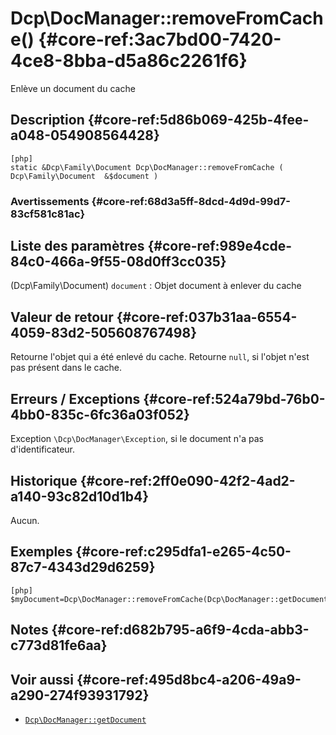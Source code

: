 # Dcp\DocManager::removeFromCache()  {#core-ref:3ac7bd00-7420-4ce8-8bba-d5a86c2261f6}

<div class="short-description">
Enlève un document du cache
</div>


## Description  {#core-ref:5d86b069-425b-4fee-a048-054908564428}

    [php]
    static &Dcp\Family\Document Dcp\DocManager::removeFromCache ( Dcp\Family\Document  &$document )


### Avertissements  {#core-ref:68d3a5ff-8dcd-4d9d-99d7-83cf581c81ac}


## Liste des paramètres  {#core-ref:989e4cde-84c0-466a-9f55-08d0ff3cc035}
 
(Dcp\Family\Document) `document`
:   Objet document à enlever du cache


## Valeur de retour  {#core-ref:037b31aa-6554-4059-83d2-505608767498}

Retourne l'objet qui a été enlevé du cache.
Retourne `null`, si l'objet n'est pas présent dans le cache.

## Erreurs / Exceptions  {#core-ref:524a79bd-76b0-4bb0-835c-6fc36a03f052}

Exception `\Dcp\DocManager\Exception`,  si le document n'a pas
d'identificateur.

## Historique  {#core-ref:2ff0e090-42f2-4ad2-a140-93c82d10d1b4}

Aucun.

## Exemples  {#core-ref:c295dfa1-e265-4c50-87c7-4343d29d6259}


    [php]
    $myDocument=Dcp\DocManager::removeFromCache(Dcp\DocManager::getDocument(1234));

## Notes  {#core-ref:d682b795-a6f9-4cda-abb3-c773d81fe6aa}


## Voir aussi  {#core-ref:495d8bc4-a206-49a9-a290-274f93931792}

*   [`Dcp\DocManager::getDocument`][getdocument]

<!-- links -->
[getdocument]:      #core-ref:dfa0762f-6ff3-4349-bd21-6442740d9dcc